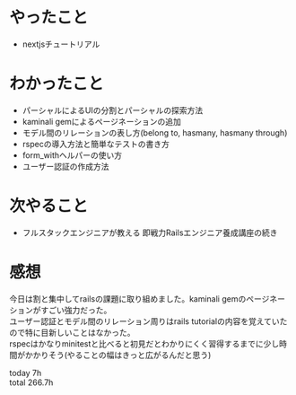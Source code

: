 # やったこと
- nextjsチュートリアル

# わかったこと
- パーシャルによるUIの分割とパーシャルの探索方法
- kaminali gemによるページネーションの追加
- モデル間のリレーションの表し方(belong to, hasmany, hasmany through)
- rspecの導入方法と簡単なテストの書き方
- form_withヘルパーの使い方
- ユーザー認証の作成方法


# 次やること
- フルスタックエンジニアが教える 即戦力Railsエンジニア養成講座の続き


# 感想
今日は割と集中してrailsの課題に取り組めました。kaminali gemのページネーションがすごい強力だった。  
ユーザー認証とモデル間のリレーション周りはrails tutorialの内容を覚えていたので特に目新しいことはなかった。  
rspecはかなりminitestと比べると初見だとわかりにくく習得するまでに少し時間がかかりそう(やることの幅はきっと広がるんだと思う)

today 7h  
total 266.7h

